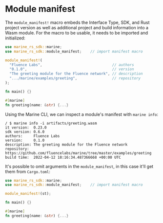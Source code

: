 # Module manifest

The `module_manifest!` macro embeds the Interface Type, SDK, and Rust project version as well as additional project and build information into a Wasm module. For the macro to be usable, it needs to be imported and initialized:

```rust
use marine_rs_sdk::marine;
use marine_rs_sdk::module_manifest;    // import manifest macro

module_manifest!(
  "Fluence Labs",                                // authors
  "0.1.0",                                       // version
  "The greeting module for the Fluence network", // description
  ".../marine/examples/greeting",                // repository
);

fn main() {}

#[marine]
fn greeting(name: &str) {...}
```

Using the Marine CLI, we can inspect a module's manifest with `marine info`:

```shell
/ $ marine info -i artifacts/greeting.wasm
it version:  0.23.0
sdk version: 0.6.0
authors:     Fluence Labs
version:     0.1.0
description: The greeting module for the Fluence network
repository:  https://github.com/fluencelabs/marine/tree/master/examples/greeting
build time:  2022-04-12 18:16:34.487366668 +00:00 UTC
```

It's possible to omit arguments in the `module_manifest`, in this case it'll get them from  `Cargo.toml`:

```rust
use marine_rs_sdk::marine;
use marine_rs_sdk::module_manifest;    // import manifest macro

module_manifest!(st);

fn main() {}

#[marine]
fn greeting(name: &str) {...}
```
